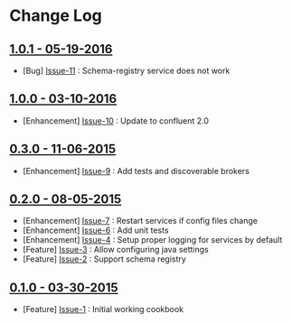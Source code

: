 Change Log
==========

[1.0.1 - 05-19-2016](https://github.com/bbaugher/confluent/issues?milestone=5&state=closed)
-------------------------------------------------------------------------------------------

  * [Bug] [Issue-11](https://github.com/bbaugher/confluent/issues/11) : Schema-registry service does not work

[1.0.0 - 03-10-2016](https://github.com/bbaugher/confluent/issues?milestone=4&state=closed)
-------------------------------------------------------------------------------------------

  * [Enhancement] [Issue-10](https://github.com/bbaugher/confluent/issues/10) : Update to confluent 2.0

[0.3.0 - 11-06-2015](https://github.com/bbaugher/confluent/issues?milestone=3&state=closed)
-------------------------------------------------------------------------------------------

  * [Enhancement] [Issue-9](https://github.com/bbaugher/confluent/issues/9) : Add tests and discoverable brokers

[0.2.0 - 08-05-2015](https://github.com/bbaugher/confluent/issues?milestone=2&state=closed)
-------------------------------------------------------------------------------------------

  * [Enhancement] [Issue-7](https://github.com/bbaugher/confluent/issues/7) : Restart services if config files change
  * [Enhancement] [Issue-6](https://github.com/bbaugher/confluent/issues/6) : Add unit tests
  * [Enhancement] [Issue-4](https://github.com/bbaugher/confluent/issues/4) : Setup proper logging for services by default
  * [Feature] [Issue-3](https://github.com/bbaugher/confluent/issues/3) : Allow configuring java settings
  * [Feature] [Issue-2](https://github.com/bbaugher/confluent/issues/2) : Support schema registry

[0.1.0 - 03-30-2015](https://github.com/bbaugher/confluent/issues?milestone=1&state=closed)
-------------------------------------------------------------------------------------------

  * [Feature] [Issue-1](https://github.com/bbaugher/confluent/issues/1) : Initial working cookbook
